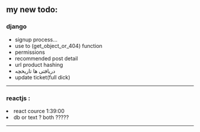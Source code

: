 <!-- # 👋 Welcome to spsh -->

<h2>my new todo:</h2>
<h3>django</h3>
<ul>
<li>signup process...</li>
<li>use to (get_object_or_404) function</li>
<li>permissions</li>
<li>recommended post detail</li>
<li>url product hashing</li>
<li>دریافتی ها تاریخچه</li>
<li>update ticket(full dick)</li>

</ul>
<hr>

<h3>reactjs :</h3>
<li>react cource 1:39:00</li>
<li>db or text ? both ?????</li>
<hr>
<!-- <h4>my old todo:</h4>
<ul>
    <li>history database</li>
    <li>hash url product bought</li>
    <li>show product (reactjs,<b>drf</b>,django)</li>
    <li><a href="https://github.com/muhammadaamir123/-Recommendation-System-Engine-using-Django">recommended project for test معلق</a></li>
    <li>email , change password ... other allauth tamplates style</li>
    <li>complete history template</li>
    <li>wallet section( page form manage balance ), status page , comment Response</li>
    <li> signin with google , ( django-userena / django-allauth )</li>
    <li>PAGES  : about us , blog</li>
    <li> celling proccess </li> 
    <li> help cources chatgpt</li>
    <li>time execute db's</li>
</ul> -->
<!-- <hr> -->

<!-- [![spsh banner](./images/logo/logo-no-background.png)](https://opozex.com) -->